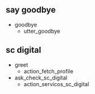 ## say goodbye
* goodbye
  - utter_goodbye

## sc digital
* greet
  - action_fetch_profile
* ask_check_sc_digital
  - action_servicos_sc_digital